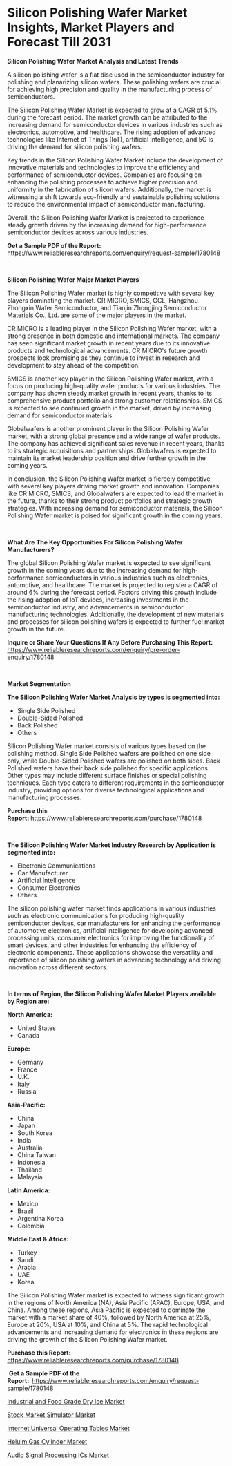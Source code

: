 <p><h1>Silicon Polishing Wafer Market Insights, Market Players and Forecast Till 2031</h1></p><p><strong>Silicon Polishing Wafer Market Analysis and Latest Trends</strong></p>
<p><p>A silicon polishing wafer is a flat disc used in the semiconductor industry for polishing and planarizing silicon wafers. These polishing wafers are crucial for achieving high precision and quality in the manufacturing process of semiconductors.</p><p>The Silicon Polishing Wafer Market is expected to grow at a CAGR of 5.1% during the forecast period. The market growth can be attributed to the increasing demand for semiconductor devices in various industries such as electronics, automotive, and healthcare. The rising adoption of advanced technologies like Internet of Things (IoT), artificial intelligence, and 5G is driving the demand for silicon polishing wafers.</p><p>Key trends in the Silicon Polishing Wafer Market include the development of innovative materials and technologies to improve the efficiency and performance of semiconductor devices. Companies are focusing on enhancing the polishing processes to achieve higher precision and uniformity in the fabrication of silicon wafers. Additionally, the market is witnessing a shift towards eco-friendly and sustainable polishing solutions to reduce the environmental impact of semiconductor manufacturing.</p><p>Overall, the Silicon Polishing Wafer Market is projected to experience steady growth driven by the increasing demand for high-performance semiconductor devices across various industries.</p></p>
<p><strong>Get a Sample PDF of the Report:&nbsp;</strong> <a href="https://www.reliableresearchreports.com/enquiry/request-sample/1780148">https://www.reliableresearchreports.com/enquiry/request-sample/1780148</a></p>
<p>&nbsp;</p>
<p><strong>Silicon Polishing Wafer Major Market Players</strong></p>
<p><p>The Silicon Polishing Wafer market is highly competitive with several key players dominating the market. CR MICRO, SMICS, GCL, Hangzhou Zhongxin Wafer Semiconductor, and Tianjin Zhongjing Semiconductor Materials Co., Ltd. are some of the major players in the market.</p><p>CR MICRO is a leading player in the Silicon Polishing Wafer market, with a strong presence in both domestic and international markets. The company has seen significant market growth in recent years due to its innovative products and technological advancements. CR MICRO's future growth prospects look promising as they continue to invest in research and development to stay ahead of the competition.</p><p>SMICS is another key player in the Silicon Polishing Wafer market, with a focus on producing high-quality wafer products for various industries. The company has shown steady market growth in recent years, thanks to its comprehensive product portfolio and strong customer relationships. SMICS is expected to see continued growth in the market, driven by increasing demand for semiconductor materials.</p><p>Globalwafers is another prominent player in the Silicon Polishing Wafer market, with a strong global presence and a wide range of wafer products. The company has achieved significant sales revenue in recent years, thanks to its strategic acquisitions and partnerships. Globalwafers is expected to maintain its market leadership position and drive further growth in the coming years.</p><p>In conclusion, the Silicon Polishing Wafer market is fiercely competitive, with several key players driving market growth and innovation. Companies like CR MICRO, SMICS, and Globalwafers are expected to lead the market in the future, thanks to their strong product portfolios and strategic growth strategies. With increasing demand for semiconductor materials, the Silicon Polishing Wafer market is poised for significant growth in the coming years.</p></p>
<p>&nbsp;</p>
<p><strong>What Are The Key Opportunities For Silicon Polishing Wafer Manufacturers?</strong></p>
<p><p>The global Silicon Polishing Wafer market is expected to see significant growth in the coming years due to the increasing demand for high-performance semiconductors in various industries such as electronics, automotive, and healthcare. The market is projected to register a CAGR of around 6% during the forecast period. Factors driving this growth include the rising adoption of IoT devices, increasing investments in the semiconductor industry, and advancements in semiconductor manufacturing technologies. Additionally, the development of new materials and processes for silicon polishing wafers is expected to further fuel market growth in the future.</p></p>
<p><strong>Inquire or Share Your Questions If Any Before Purchasing This Report:</strong> <a href="https://www.reliableresearchreports.com/enquiry/pre-order-enquiry/1780148">https://www.reliableresearchreports.com/enquiry/pre-order-enquiry/1780148</a></p>
<p>&nbsp;</p>
<p><strong>Market Segmentation</strong></p>
<p><strong>The Silicon Polishing Wafer Market Analysis by types is segmented into:</strong></p>
<p><ul><li>Single Side Polished</li><li>Double-Sided Polished</li><li>Back Polished</li><li>Others</li></ul></p>
<p><p>Silicon Polishing Wafer market consists of various types based on the polishing method. Single Side Polished wafers are polished on one side only, while Double-Sided Polished wafers are polished on both sides. Back Polished wafers have their back side polished for specific applications. Other types may include different surface finishes or special polishing techniques. Each type caters to different requirements in the semiconductor industry, providing options for diverse technological applications and manufacturing processes.</p></p>
<p><strong>Purchase this Report:&nbsp;</strong><a href="https://www.reliableresearchreports.com/purchase/1780148">https://www.reliableresearchreports.com/purchase/1780148</a></p>
<p>&nbsp;</p>
<p><strong>The Silicon Polishing Wafer Market Industry Research by Application is segmented into:</strong></p>
<p><ul><li>Electronic Communications</li><li>Car Manufacturer</li><li>Artificial Intelligence</li><li>Consumer Electronics</li><li>Others</li></ul></p>
<p><p>The silicon polishing wafer market finds applications in various industries such as electronic communications for producing high-quality semiconductor devices, car manufacturers for enhancing the performance of automotive electronics, artificial intelligence for developing advanced processing units, consumer electronics for improving the functionality of smart devices, and other industries for enhancing the efficiency of electronic components. These applications showcase the versatility and importance of silicon polishing wafers in advancing technology and driving innovation across different sectors.</p></p>
<p>&nbsp;</p>
<p><strong>In terms of Region, the Silicon Polishing Wafer Market Players available by Region are:</strong></p>
<p>
    <p> <strong> North America: </strong>
        <ul>
            <li>United States</li>
            <li>Canada</li>
        </ul>
        </p> 
    <p> <strong> Europe: </strong>
        <ul>
            <li>Germany</li>
            <li>France</li>
            <li>U.K.</li>
            <li>Italy</li>
            <li>Russia</li>
        </ul>
        </p> 
    <p> <strong> Asia-Pacific: </strong>
        <ul>
            <li>China</li>
            <li>Japan</li>
            <li>South Korea</li>
            <li>India</li>
            <li>Australia</li>
            <li>China Taiwan</li>
            <li>Indonesia</li>
            <li>Thailand</li>
            <li>Malaysia</li>
        </ul>
        </p> 
    <p> <strong> Latin America: </strong>
        <ul>
            <li>Mexico</li>
            <li>Brazil</li>
            <li>Argentina Korea</li>
            <li>Colombia</li>
        </ul>
        </p> 
    <p> <strong> Middle East & Africa: </strong>
        <ul>
            <li>Turkey</li>
            <li>Saudi</li>
            <li>Arabia</li>
            <li>UAE</li>
            <li>Korea</li>
        </ul>
    </p>
    </p>
<p><p>The Silicon Polishing Wafer market is expected to witness significant growth in the regions of North America (NA), Asia Pacific (APAC), Europe, USA, and China. Among these regions, Asia Pacific is expected to dominate the market with a market share of 40%, followed by North America at 25%, Europe at 20%, USA at 10%, and China at 5%. The rapid technological advancements and increasing demand for electronics in these regions are driving the growth of the Silicon Polishing Wafer market.</p></p>
<p><strong>Purchase this Report: </strong><a href="https://www.reliableresearchreports.com/purchase/1780148">https://www.reliableresearchreports.com/purchase/1780148</a></p>
<p>&nbsp;<strong>Get a Sample PDF of the Report:&nbsp;&nbsp;</strong><a href="https://www.reliableresearchreports.com/enquiry/request-sample/1780148">https://www.reliableresearchreports.com/enquiry/request-sample/1780148</a></p>
<p><strong></strong></p>
<p><p><a href="https://issuu.com/reportprime-2/docs/industrial-and-food-grade-dry-ice-market-size-2030">Industrial and Food Grade Dry Ice Market</a></p><p><a href="https://medium.com/@karenglover656/stock-market-simulator-market-insights-into-market-cagr-market-trends-and-growth-strategies-ac46a6e42a9e">Stock Market Simulator Market</a></p><p><a href="https://issuu.com/reportprime-2/docs/internet-universal-operating-tables-market-size-20">Internet Universal Operating Tables Market</a></p><p><a href="https://github.com/tamvrosiya/Market-Research-Report-List-2/blob/main/heluim-gas-cylinder-market.md">Heluim Gas Cylinder Market</a></p><p><a href="https://github.com/pizolina/Market-Research-Report-List-3/blob/main/audio-signal-processing-ics-market.md">Audio Signal Processing ICs Market</a></p></p>